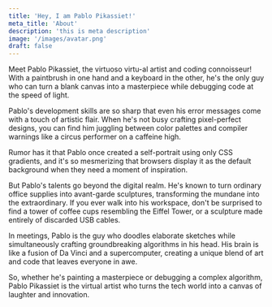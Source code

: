 ```yaml
---
title: 'Hey, I am Pablo Pikassiet!'
meta_title: 'About'
description: 'this is meta description'
image: '/images/avatar.png'
draft: false
---
```


Meet Pablo Pikassiet, the virtuoso virtu-al artist and coding connoisseur! With a paintbrush in one hand and a keyboard in the other, he's the only guy who can turn a blank canvas into a masterpiece while debugging code at the speed of light.

Pablo's development skills are so sharp that even his error messages come with a touch of artistic flair. When he's not busy crafting pixel-perfect designs, you can find him juggling between color palettes and compiler warnings like a circus performer on a caffeine high.

Rumor has it that Pablo once created a self-portrait using only CSS gradients, and it's so mesmerizing that browsers display it as the default background when they need a moment of inspiration.

But Pablo's talents go beyond the digital realm. He's known to turn ordinary office supplies into avant-garde sculptures, transforming the mundane into the extraordinary. If you ever walk into his workspace, don't be surprised to find a tower of coffee cups resembling the Eiffel Tower, or a sculpture made entirely of discarded USB cables.

In meetings, Pablo is the guy who doodles elaborate sketches while simultaneously crafting groundbreaking algorithms in his head. His brain is like a fusion of Da Vinci and a supercomputer, creating a unique blend of art and code that leaves everyone in awe.

So, whether he's painting a masterpiece or debugging a complex algorithm, Pablo Pikassiet is the virtual artist who turns the tech world into a canvas of laughter and innovation.
